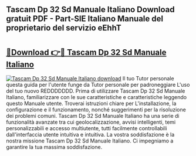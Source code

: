 ## Tascam Dp 32 Sd Manuale Italiano Download gratuit PDF - Part-SlE Italiano Manuale del proprietario del servizio eEhhT

# <h2><a href="http://dfgzgq8.blite.top/?on=Tascam+Dp+32+Sd+Manuale+Italiano">🔗Download 👉🔴 Tascam Dp 32 Sd Manuale Italiano</a></h2>

[![Tascam Dp 32 Sd Manuale Italiano download](https://i.imgur.com/lujVjoI.png)](http://dfgzgq8.blite.top/?on=Tascam+Dp+32+Sd+Manuale+Italiano)
Il tuo Tutor personale questa guida per l'utente funge da Tutor personale per padroneggiare L'uso del tuo nuovo REDDDDDDD. Prima di utilizzare Tascam Dp 32 Sd Manuale Italiano, familiarizzare con le sue caratteristiche e caratteristiche leggendo questo Manuale utente. Troverai istruzioni chiare per L'installazione, la configurazione e il funzionamento, nonché suggerimenti per la risoluzione dei problemi comuni. Tascam Dp 32 Sd Manuale Italiano ha una serie di funzionalità avanzate tra cui geolocalizzazione, avvisi intelligenti, temi personalizzabili e accesso multiutente, tutti facilmente controllabili dall'interfaccia utente intuitiva e intuitiva. La vostra soddisfazione è la nostra missione Tascam Dp 32 Sd Manuale Italiano. Ci impegniamo a garantire la tua massima soddisfazione.
